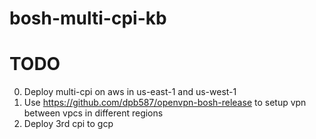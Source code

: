 # bosh-multi-cpi-kb

# TODO

0. Deploy multi-cpi on aws in us-east-1 and us-west-1
1. Use https://github.com/dpb587/openvpn-bosh-release to setup vpn between vpcs in different regions
2. Deploy 3rd cpi to gcp
